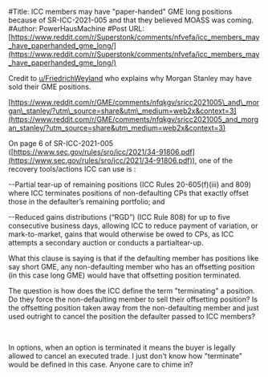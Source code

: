 #Title: ICC members may have "paper-handed" GME long positions because of SR-ICC-2021-005 and that they believed MOASS was coming.
#Author: PowerHausMachine
#Post URL: [https://www.reddit.com/r/Superstonk/comments/nfvefa/icc_members_may_have_paperhanded_gme_long/](https://www.reddit.com/r/Superstonk/comments/nfvefa/icc_members_may_have_paperhanded_gme_long/)


Credit to  [u/FriedrichWeyland](https://www.reddit.com/user/FriedrichWeyland/)  who explains why Morgan Stanley may have sold their GME positions.

[https://www.reddit.com/r/GME/comments/nfqkgv/sricc2021005\_and\_morgan\_stanley/?utm\_source=share&utm\_medium=web2x&context=3](https://www.reddit.com/r/GME/comments/nfqkgv/sricc2021005_and_morgan_stanley/?utm_source=share&utm_medium=web2x&context=3)

On page 6 of  SR-ICC-2021-005 ([https://www.sec.gov/rules/sro/icc/2021/34-91806.pdf](https://www.sec.gov/rules/sro/icc/2021/34-91806.pdf)), one of the recovery tools/actions ICC can use is :

\--Partial  tear-up of remaining  positions  (ICC Rules  20-605(f)(iii)  and  809)  where ICC terminates  positions  of non-defaulting  CPs that exactly offset those in the defaulter’s remaining  portfolio;  and 

 \--Reduced gains distributions  (“RGD”) (ICC Rule 808) for up to five consecutive business days,  allowing  ICC to reduce payment  of variation,  or mark-to-market,  gains  that would otherwise  be owed to  CPs, as ICC attempts  a secondary  auction  or conducts  a partialtear-up. 

What this clause is saying is that if the defaulting member has positions like say short GME, any non-defaulting member who has an offsetting position (in this case long GME) would have that offsetting position terminated. 

The question is how does the ICC define the term "terminating" a position. Do they force the non-defaulting member to sell their offsetting position? Is the offsetting position taken away from the non-defaulting member and just used outright to cancel the position the defaulter passed to ICC members? 

&#x200B;

In options, when an option is terminated it means the buyer is legally allowed to cancel an executed trade. I just don't know how "terminate" would be defined in this case. Anyone care to chime in?